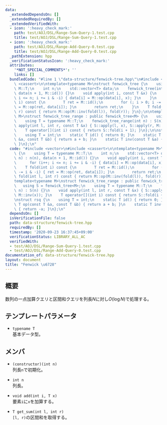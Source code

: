 ```yaml
---
data:
  _extendedDependsOn: []
  _extendedRequiredBy: []
  _extendedVerifiedWith:
  - icon: ':heavy_check_mark:'
    path: test/AOJ/DSL/Range-Sum-Query-1.test.cpp
    title: test/AOJ/DSL/Range-Sum-Query-1.test.cpp
  - icon: ':heavy_check_mark:'
    path: test/AOJ/DSL/Range-Add-Query-0.test.cpp
    title: test/AOJ/DSL/Range-Add-Query-0.test.cpp
  _pathExtension: hpp
  _verificationStatusIcon: ':heavy_check_mark:'
  attributes:
    '*NOT_SPECIAL_COMMENTS*': ''
    links: []
  bundledCode: "#line 1 \"data-structure/fenwick-tree.hpp\"\n#include <vector>\n#include\
    \ <cassert>\n\ntemplate<typename M>\nstruct fenwick_tree {\n    using T = typename\
    \ M::T;\n    int n;\n    std::vector<T> data;\n    fenwick_tree(int n) : n(n),\
    \ data(n + 1, M::id()) {}\n    void apply(int i, const T &x) {\n        for (i++;\
    \ i <= n; i += i & -i) { data[i] = M::op(data[i], x); }\n    }\n    T fold(int\
    \ i) const {\n        T ret = M::id();\n        for (; i > 0; i -= i & -i) { ret\
    \ = M::op(ret, data[i]); }\n        return ret;\n    }\n    T fold(int l, int\
    \ r) const { return M::op(M::inv(fold(l)), fold(r)); }\n};\n\ntemplate<typename\
    \ M>\nstruct fenwick_tree_range : public fenwick_tree<M> {\n    using S = fenwick_tree<M>;\n\
    \    using T = typename M::T;\n    fenwick_tree_range(int n) : S(n) {}\n    void\
    \ apply(int l, int r, const T &x) { S::apply(l, x), S::apply(r, M::inv(x)); }\n\
    \    T operator[](int i) const { return S::fold(i + 1); }\n};\n\nstruct rsq {\n\
    \    using T = int;\n    static T id() { return 0; }\n    static T op(const T\
    \ &a, const T &b) { return a + b; }\n    static T inv(const T &a) { return -a;\
    \ }\n};\n"
  code: "#include <vector>\n#include <cassert>\n\ntemplate<typename M>\nstruct fenwick_tree\
    \ {\n    using T = typename M::T;\n    int n;\n    std::vector<T> data;\n    fenwick_tree(int\
    \ n) : n(n), data(n + 1, M::id()) {}\n    void apply(int i, const T &x) {\n  \
    \      for (i++; i <= n; i += i & -i) { data[i] = M::op(data[i], x); }\n    }\n\
    \    T fold(int i) const {\n        T ret = M::id();\n        for (; i > 0; i\
    \ -= i & -i) { ret = M::op(ret, data[i]); }\n        return ret;\n    }\n    T\
    \ fold(int l, int r) const { return M::op(M::inv(fold(l)), fold(r)); }\n};\n\n\
    template<typename M>\nstruct fenwick_tree_range : public fenwick_tree<M> {\n \
    \   using S = fenwick_tree<M>;\n    using T = typename M::T;\n    fenwick_tree_range(int\
    \ n) : S(n) {}\n    void apply(int l, int r, const T &x) { S::apply(l, x), S::apply(r,\
    \ M::inv(x)); }\n    T operator[](int i) const { return S::fold(i + 1); }\n};\n\
    \nstruct rsq {\n    using T = int;\n    static T id() { return 0; }\n    static\
    \ T op(const T &a, const T &b) { return a + b; }\n    static T inv(const T &a)\
    \ { return -a; }\n};\n"
  dependsOn: []
  isVerificationFile: false
  path: data-structure/fenwick-tree.hpp
  requiredBy: []
  timestamp: '2020-09-23 16:37:45+09:00'
  verificationStatus: LIBRARY_ALL_AC
  verifiedWith:
  - test/AOJ/DSL/Range-Sum-Query-1.test.cpp
  - test/AOJ/DSL/Range-Add-Query-0.test.cpp
documentation_of: data-structure/fenwick-tree.hpp
layout: document
title: "Fenwick \u6728"
---
```


## 概要
数列の一点加算クエリと区間和クエリを列長$N$に対し$O(\log N)$で処理する。

## テンプレートパラメータ
- `typename T`  
基本データ型。

## メンバ
- `(constructor)(int n)`  
列長`n`で初期化。

- `int n`  
列長。

- `void add(int i, T x)`  
要素`i`に`x`を加算する。

- `T get_sum(int l, int r)`  
`[l, r)`の区間和を取得する。